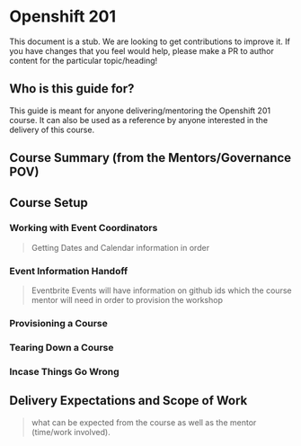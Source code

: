 # Openshift 201

This document is a stub. We are looking to get contributions to improve it. If you have changes that you feel would 
help, please make a PR to author content for the particular topic/heading!


## Who is this guide for?

This guide is meant for anyone delivering/mentoring the Openshift 201 course. It can also be used as a reference by anyone
interested in the delivery of this course. 

## Course Summary (from the Mentors/Governance POV)

## Course Setup

### Working with Event Coordinators
> Getting Dates and Calendar information in order

### Event Information Handoff 
> Eventbrite Events will have information on github ids which the course mentor will need in order to provision the workshop


### Provisioning a Course


### Tearing Down a Course

### Incase Things Go Wrong


## Delivery Expectations and Scope of Work
> what can be expected from the course as well as the mentor (time/work involved). 
